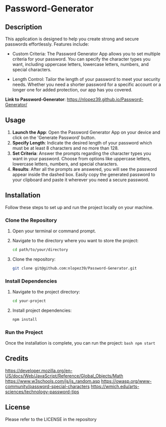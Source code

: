 # Password-Generator
## Description
This application is designed to help you create strong and secure passwords effortlessly. Features include: 
* Custom Criteria: The Password Generator App allows you to set multiple criteria for your password. You can specify the character types you want, including uppercase letters, lowercase letters, numbers, and special characters.

* Length Control: Tailor the length of your password to meet your security needs. Whether you need a shorter password for a specific account or a longer one for added protection, our app has you covered.


 **Link to Password-Generator**: https://nlopez39.github.io/Password-Generator/

## Usage

1. **Launch the App**: Open the Password Generator App on your device and click on the 'Generate Password' button. 
2. **Specify Length**: Indicate the desired length of your password which must be at least 8 characters and no more than 128. 
3. **Set Criteria**: Answer the prompts regarding the character types you want in your password. Choose from options like uppercase letters, lowercase letters, numbers, and special characters.
4. **Results**: After all the prompts are answered, you will see the password appear inside the dashed box. Easily copy the generated password to your clipboard and paste it wherever you need a secure password.

## Installation
Follow these steps to set up and run the project locally on your machine.

### Clone the Repository

1. Open your terminal or command prompt.

2. Navigate to the directory where you want to store the project:

    ```bash
    cd path/to/your/directory
    ```

3. Clone the repository:

    ```bash
    git clone git@github.com:nlopez39/Password-Generator.git
    ```

### Install Dependencies

1. Navigate to the project directory:

    ```bash
    cd your-project
    ```

2. Install project dependencies:

    ```bash
    npm install
    ```

### Run the Project
Once the installation is complete, you can run the project:
    ```bash
    npm start 
    ```
   

## Credits

https://developer.mozilla.org/en-US/docs/Web/JavaScript/Reference/Global_Objects/Math 
https://www.w3schools.com/js/js_random.asp
https://owasp.org/www-community/password-special-characters
https://wmich.edu/arts-sciences/technology-password-tips


## License

Please refer to the LICENSE in the repository
